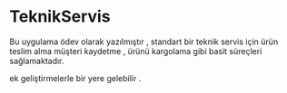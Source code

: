 # TeknikServis

Bu uygulama  ödev olarak yazılmıştır , standart bir teknik servis için ürün teslim alma müşteri kaydetme , ürünü kargolama gibi basit süreçleri sağlamaktadır.

ek geliştirmelerle bir yere gelebilir . 
